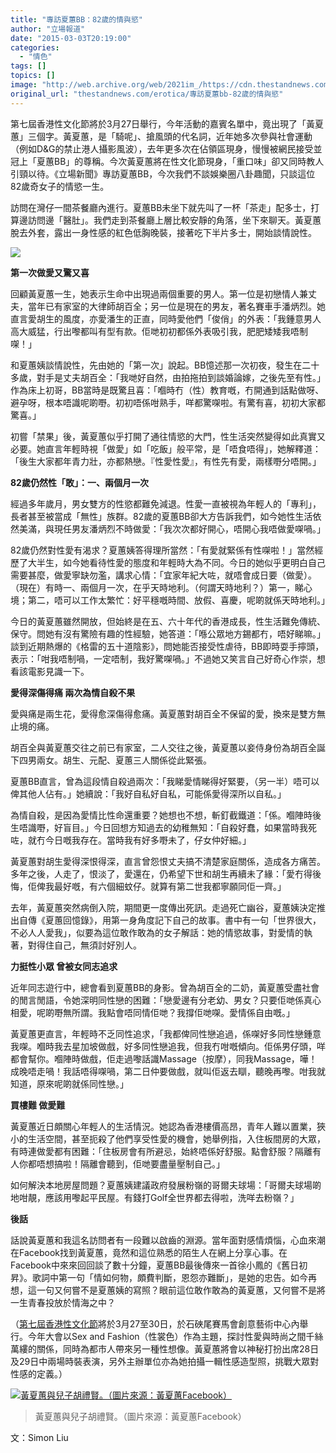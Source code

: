 ```yaml
---
title: "專訪夏蕙BB：82歲的情與慾"
author: "立場報道"
date: "2015-03-03T20:19:00"
categories:
  - "情色"
tags: []
topics: []
image: "http://web.archive.org/web/2021im_/https://cdn.thestandnews.com/media/photos/cache/wong-25_9A6g8_1200x0.png"
original_url: "thestandnews.com/erotica/專訪夏蕙bb-82歲的情與慾"
---
```

第七屆香港性文化節將於3月27日舉行，今年活動的嘉賓名單中，竟出現了「黃夏蕙」三個字。黃夏蕙，是「騎呢」、搶風頭的代名詞，近年她多次參與社會運動（例如D&G的禁止港人攝影風波），去年更多次在佔領區現身，慢慢被網民接受並冠上「夏蕙BB」的尊稱。今次黃夏蕙將在性文化節現身，「重口味」卻又同時教人引頸以待。《立場新聞》專訪夏蕙BB，今次我們不談娛樂圈八卦趣聞，只談這位82歲奇女子的情慾一生。

訪問在灣仔一間茶餐廳內進行。夏蕙BB未坐下就先叫了一杯「茶走」配多士，打算邊訪問邊「醫肚」。我們走到茶餐廳上層比較安靜的角落，坐下來聊天。黃夏蕙脫去外套，露出一身性感的紅色低胸晚裝，接著吃下半片多士，開始談情說性。

[![](http://web.archive.org/web/2021im_/https://cdn.thestandnews.com/media/photos/cache/wong-25_9A6g8_1200x0.png)](http://web.archive.org/web/20210628172208/https://cdn.thestandnews.com/media/photos/cache/wong-25_9A6g8_1200x0.png)

**第一次做愛又驚又喜**

回顧黃夏蕙一生，她表示生命中出現過兩個重要的男人。第一位是初戀情人兼丈夫，當年已有家室的大律師胡百全；另一位是現在的男友，著名賽車手潘炳烈。她直言愛胡生的風度，亦愛潘生的正直，同時愛他們「俊俏」的外表：「我鍾意男人高大威猛，行出嚟都叫有型有款。佢哋初初都係外表吸引我，肥肥矮矮我唔制㗎！」

和夏蕙姨談情說性，先由她的「第一次」說起。BB憶述那一次初夜，發生在二十多歲，對手是丈夫胡百全：「我哋好自然，由拍拖拍到談婚論嫁，之後先至有性。」作為床上初哥，BB當時是既驚且喜：「嗰時冇（性）教育嘅，冇開通到話點做呀、避孕呀，根本唔識呢啲嘢。初初唔係咁熟手，咩都驚㗎啦。有驚有喜，初初大家都驚喜。」

初嘗「禁果」後，黃夏蕙似乎打開了通往情慾的大門，性生活突然變得如此真實又必要。她直言年輕時視「做愛」如「吃飯」般平常，是「唔食唔得」，她解釋道：「後生大家都年青力壯，亦都熱戀。『性愛性愛』，有性先有愛，兩樣嘢分唔開。」

**82歲仍然性「敢」：一、兩個月一次**

經過多年歲月，男女雙方的性慾都難免減退。性愛一直被視為年輕人的「專利」，長者甚至被當成「無性」族群。82歲的夏蕙BB卻大方告訴我們，如今她性生活依然美滿，與現任男友潘炳烈不時做愛：「我次次都好開心，唔開心我唔做愛㗎喎。」

82歲仍然對性愛有渴求？夏蕙姨答得理所當然：「有愛就緊係有性㗎啦！」當然經歷了大半生，如今她看待性愛的態度和年輕時大為不同。今日的她似乎更明白自己需要甚麼，做愛寧缺勿濫，講求心情：「宜家年紀大咗，就唔會成日要（做愛）。（現在）有時一、兩個月一次，在乎天時地利。（何謂天時地利？）第一，睇心境；第二，唔可以工作太繁忙：好平穩嘅時間、放假、喜慶，呢啲就係天時地利。」

今日的黃夏蕙雖然開放，但始終是在五、六十年代的香港成長，性生活難免傳統、保守。問她有沒有驚險有趣的性經驗，她答道：「喺公眾地方錫都冇，唔好睇嘛。」談到近期熱爆的《格雷的五十道陰影》，問她能否接受性虐待，BB即時耍手擰頭，表示：「咁我唔制喎，一定唔制，我好驚㗎喎。」不過她又笑言自己好奇心作崇，想看該電影見識一下。

**愛得深傷得痛 兩次為情自殺不果**

愛與痛是兩生花，愛得愈深傷得愈痛。黃夏蕙對胡百全不保留的愛，換來是雙方無止境的痛。

胡百全與黃夏蕙交往之前已有家室，二人交往之後，黃夏蕙以妾侍身份為胡百全誕下四男兩女。胡生、元配、夏蕙三人關係從此緊張。

夏蕙BB直言，曾為這段情自殺過兩次：「我睇愛情睇得好緊要，（另一半）唔可以俾其他人佔有。」她續說：「我好自私好自私，可能係愛得深所以自私。」

為情自殺，是因為愛情比性命還重要？她想也不想，斬釘截鐵道：「係。嗰陣時後生唔識嘢，好盲目。」今日回想方知過去的幼稚無知：「自殺好蠢，如果當時我死咗，就冇今日嘅我存在。當時我有好多嘢未了，仔女仲好細。」

黃夏蕙對胡生愛得深恨得深，直言曾怨恨丈夫搞不清楚家庭關係，造成各方痛苦。多年之後，人走了，恨淡了，愛還在，仍希望下世和胡生再續未了緣：「愛冇得後悔，佢俾我最好嘅，有六個細蚊仔。就算有第二世我都寧願同佢一齊。」

去年，黃夏蕙突然病倒入院，期間更一度傳出死訊。走過死亡幽谷，夏蕙姨決定推出自傳《夏蕙回憶錄》，用第一身角度記下自己的故事。書中有一句「世界很大，不必人人愛我」，似要為這位敢作敢為的女子解話：她的情慾故事，對愛情的執著，對得住自己，無須討好別人。

**力挺性小眾 曾被女同志追求**

近年同志遊行中，總會看到夏蕙BB的身影。曾為胡百全的二奶，黃夏蕙受盡社會的閒言閒語，令她深明同性戀的困難：「戀愛邊有分老幼、男女？只要佢哋係真心相愛，呢啲嘢無所謂。我點會唔同情佢哋？我撐佢哋㗎。愛情係自由嘅。」

黃夏蕙更直言，年輕時不乏同性追求，「我都俾同性戀追過，係㗎好多同性戀鍾意我㗎。嗰時我去星加坡做戲，好多同性戀追我，但我冇咁嘅傾向。佢係男仔頭，咩都會幫你。嗰陣時做戲，佢走過嚟話識Massage（按摩），同我Massage，嘩！成晚唔走喎！我話唔得㗎喎，第二日仲要做戲，就叫佢返去瞓，聽晚再嚟。咁我就知道，原來呢啲就係同性戀。」

**買樓難 做愛難**

黃夏蕙近日頗關心年輕人的生活情況。她認為香港樓價高昂，青年人難以置業，狹小的生活空間，甚至扼殺了他們享受性愛的機會，她舉例指，入住板間房的大眾，有時連做愛都有困難：「住板房會有所避忌，始終唔係好舒服。點會舒服？隔離有人你都唔想搞啦！隔離會聽到，佢哋要盡量壓制自己。」

如何解決本地房屋問題？夏蕙姨建議政府發展粉嶺的哥爾夫球場：「哥爾夫球場啲地咁靚，應該用嚟起平民屋。有錢打Golf全世界都去得啦，洗咩去粉嶺？」

**後話**

話說黃夏蕙和我這名訪問者有一段難以啟齒的淵源。當年面對感情煩惱，心血來潮在Facebook找到黃夏蕙，竟然和這位熟悉的陌生人在網上分享心事。在Facebook中來來回回談了數十分鐘，夏蕙BB最後傳來一首徐小鳳的《舊日初昇》。歌詞中第一句「情如何物，頗費判斷，恩怨亦難斷」，是她的忠告。如今再想，這一句又何嘗不是夏蕙姨的寫照？眼前這位敢作敢為的黃夏蕙，又何嘗不是將一生青春投放於情海之中？

（[第七屆香港性文化節](http://web.archive.org/web/20210628172208/https://www.facebook.com/events/794964603923575)將於3月27至30日，於石硤尾賽馬會創意藝術中心內舉行。今年大會以Sex and Fashion（性裳色）作為主題，探討性愛與時尚之間千絲萬縷的關係，同時為都市人帶來另一種性想像。黃夏蕙將會以神秘打扮出席28日及29日中兩場時裝表演，另外主辦單位亦為她拍攝一輯性感造型照，挑戰大眾對性感的定義。）

[![黃夏蕙與兒子胡禮賢。（圖片來源：黃夏蕙Facebook）](http://web.archive.org/web/2021im_/https://cdn.thestandnews.com/media/photos/cache/10703961_876277709077989_6055002745699825106_n_UkeW4_1200x0.jpg)](http://web.archive.org/web/20210628172208/https://cdn.thestandnews.com/media/photos/cache/10703961_876277709077989_6055002745699825106_n_UkeW4_1200x0.jpg)

> 黃夏蕙與兒子胡禮賢。（圖片來源：黃夏蕙Facebook）

文：Simon Liu